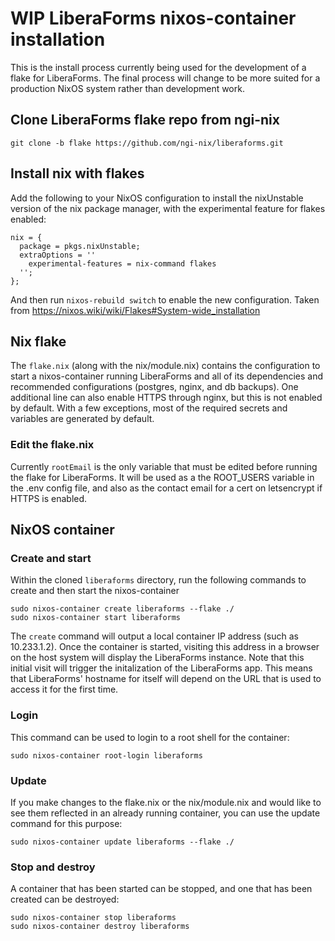 # WIP LiberaForms nixos-container installation

This is the install process currently being used for the development of a flake for LiberaForms. 
The final process will change to be more suited for a production NixOS system rather than development work.

## Clone LiberaForms flake repo from ngi-nix

```
git clone -b flake https://github.com/ngi-nix/liberaforms.git
```

## Install nix with flakes

Add the following to your NixOS configuration to install the nixUnstable version of the nix package manager, with the experimental feature for flakes enabled:
```
nix = {
  package = pkgs.nixUnstable;
  extraOptions = ''
    experimental-features = nix-command flakes
  '';
};
```
And then run `nixos-rebuild switch` to enable the new configuration.
Taken from https://nixos.wiki/wiki/Flakes#System-wide_installation

## Nix flake

The `flake.nix` (along with the nix/module.nix) contains the configuration to start a nixos-container running LiberaForms and all of its dependencies and recommended configurations (postgres, nginx, and db backups). One additional line can also enable HTTPS through nginx, but this is not enabled by default. With a few exceptions, most of the required secrets and variables are generated by default.   

### Edit the flake.nix

Currently `rootEmail` is the only variable that must be edited before running the flake for LiberaForms. It will be used as a the ROOT_USERS variable in the .env config file, and also as the contact email for a cert on letsencrypt if HTTPS is enabled. 

## NixOS container

### Create and start

Within the cloned `liberaforms` directory, run the following commands to create and then start the nixos-container
```
sudo nixos-container create liberaforms --flake ./
sudo nixos-container start liberaforms
```
The `create` command will output a local container IP address (such as 10.233.1.2). Once the container is started, visiting this address in a browser on the host system will display the LiberaForms instance. Note that this initial visit will trigger the initalization of the LiberaForms app. This means that LiberaForms' hostname for itself will depend on the URL that is used to access it for the first time. 

### Login

This command can be used to login to a root shell for the container:
```
sudo nixos-container root-login liberaforms
```

### Update

If you make changes to the flake.nix or the nix/module.nix and would like to see them reflected in an already running container, you can use the update command for this purpose:
```
sudo nixos-container update liberaforms --flake ./
```

### Stop and destroy

A container that has been started can be stopped, and one that has been created can be destroyed:
```
sudo nixos-container stop liberaforms
sudo nixos-container destroy liberaforms
```





